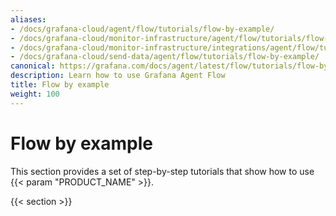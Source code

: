 ```yaml
---
aliases:
- /docs/grafana-cloud/agent/flow/tutorials/flow-by-example/
- /docs/grafana-cloud/monitor-infrastructure/agent/flow/tutorials/flow-by-example/
- /docs/grafana-cloud/monitor-infrastructure/integrations/agent/flow/tutorials/flow-by-example/
- /docs/grafana-cloud/send-data/agent/flow/tutorials/flow-by-example/
canonical: https://grafana.com/docs/agent/latest/flow/tutorials/flow-by-example/
description: Learn how to use Grafana Agent Flow
title: Flow by example
weight: 100
---
```


# Flow by example

This section provides a set of step-by-step tutorials that show how to use {{< param "PRODUCT_NAME" >}}.

{{< section >}}
